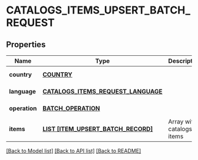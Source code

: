 # CATALOGS_ITEMS_UPSERT_BATCH_REQUEST

## Properties
Name | Type | Description | Notes
------------ | ------------- | ------------- | -------------
**country** | [**COUNTRY**](Country.md) |  | [default to null]
**language** | [**CATALOGS_ITEMS_REQUEST_LANGUAGE**](CatalogsItemsRequest_language.md) |  | [default to null]
**operation** | [**BATCH_OPERATION**](BatchOperation.md) |  | [default to null]
**items** | [**LIST [ITEM_UPSERT_BATCH_RECORD]**](ItemUpsertBatchRecord.md) | Array with catalogs items | [default to null]

[[Back to Model list]](../README.md#documentation-for-models) [[Back to API list]](../README.md#documentation-for-api-endpoints) [[Back to README]](../README.md)


